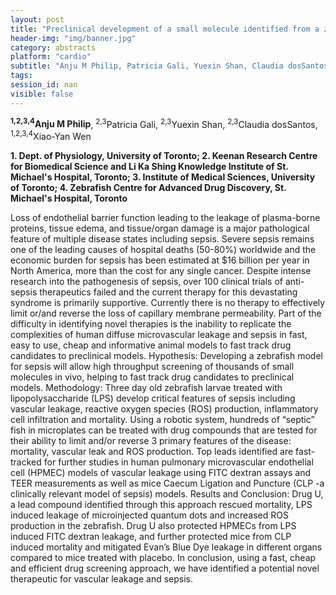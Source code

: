 ```yaml
---
layout: post
title: "Preclinical development of a small molecule identified from a zebrafish screen as a novel candidate drug for sepsis targeting vascular leakage"
header-img: "img/banner.jpg"
category: abstracts
platform: "cardio"
subtitle: "Anju M Philip, Patricia Gali, Yuexin Shan, Claudia dosSantos, Xiao-Yan Wen"
tags: 
session_id: nan
visible: false
---
```

**<sup>1,2,3,4</sup>Anju M Philip**, <sup>2,3</sup>Patricia Gali, <sup>2,3</sup>Yuexin Shan, <sup>2,3</sup>Claudia dosSantos, <sup>1,2,3,4</sup>Xiao-Yan Wen

__1. Dept. of Physiology, University of Toronto; 2. Keenan Research Centre for Biomedical Science and Li Ka Shing Knowledge Institute of St. Michael's Hospital, Toronto; 3. Institute of Medical Sciences, University of Toronto; 4. Zebrafish Centre for Advanced Drug Discovery, St. Michael's Hospital, Toronto__

Loss of endothelial barrier function leading to the leakage of plasma-borne proteins, tissue edema, and tissue/organ damage is a major pathological feature of multiple disease states including sepsis. Severe sepsis remains one of the leading causes of hospital deaths (50-80%) worldwide and the economic burden for sepsis has been estimated at $16 billion per year in North America, more than the cost for any single cancer. Despite intense research into the pathogenesis of sepsis, over 100 clinical trials of anti-sepsis therapeutics failed and the current therapy for this devastating syndrome is primarily supportive. Currently there is no therapy to effectively limit or/and reverse the loss of capillary membrane permeability. Part of the difficulty in identifying novel therapies is the inability to replicate the complexities of human diffuse microvascular leakage and sepsis in fast, easy to use, cheap and informative animal models to fast track drug candidates to preclinical models. 
Hypothesis: Developing a zebrafish model for sepsis will allow high throughput screening of thousands of small molecules in vivo, helping to fast track drug candidates to preclinical models. 
Methodology: Three day old zebrafish larvae treated with lipopolysaccharide (LPS) develop critical features of sepsis including vascular leakage, reactive oxygen species (ROS) production, inflammatory cell infiltration and mortality. Using a robotic system, hundreds of “septic” fish in microplates can be treated with drug compounds that are tested for their ability to limit and/or reverse 3 primary features of the disease: mortality, vascular leak and ROS production. Top leads identified are fast-tracked for further studies in human pulmonary microvascular endothelial cell (HPMEC) models of vascular leakage using FITC dextran assays and TEER measurements as well as mice Caecum Ligation and Puncture (CLP -a clinically relevant model of sepsis) models.
Results and Conclusion: Drug U, a lead compound identified through this approach rescued mortality, LPS induced leakage of microinjected quantum dots and increased ROS production in the zebrafish. Drug U also protected HPMECs from LPS induced FITC dextran leakage, and further protected mice from CLP induced mortality and mitigated Evan’s Blue Dye leakage in different organs compared to mice treated with placebo. In conclusion, using a fast, cheap and efficient drug screening approach, we have identified a potential novel therapeutic for vascular leakage and sepsis. 
